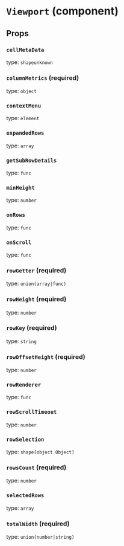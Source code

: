 `Viewport` (component)
======================



Props
-----

### `cellMetaData`

type: `shapeunknown`


### `columnMetrics` (required)

type: `object`


### `contextMenu`

type: `element`


### `expandedRows`

type: `array`


### `getSubRowDetails`

type: `func`


### `minHeight`

type: `number`


### `onRows`

type: `func`


### `onScroll`

type: `func`


### `rowGetter` (required)

type: `union(array|func)`


### `rowHeight` (required)

type: `number`


### `rowKey` (required)

type: `string`


### `rowOffsetHeight` (required)

type: `number`


### `rowRenderer`

type: `func`


### `rowScrollTimeout`

type: `number`


### `rowSelection`

type: `shape[object Object]`


### `rowsCount` (required)

type: `number`


### `selectedRows`

type: `array`


### `totalWidth` (required)

type: `union(number|string)`

